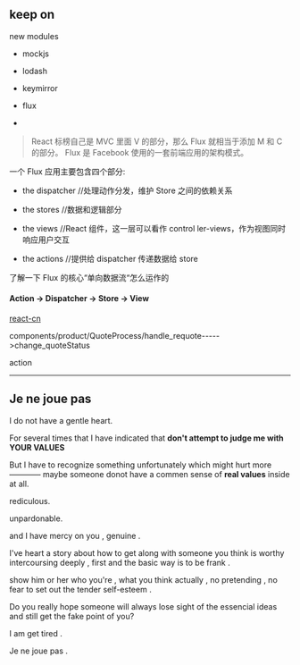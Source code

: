 ## keep on

new modules

- mockjs

- lodash

- keymirror

- flux
- 
>React 标榜自己是 MVC 里面 V 的部分，那么 Flux 就相当于添加 M 和 C 的部分。
Flux 是 Facebook 使用的一套前端应用的架构模式。
		
一个 Flux 应用主要包含四个部分:

- the dispatcher //处理动作分发，维护 Store 之间的依赖关系

- the stores //数据和逻辑部分

- the views //React 组件，这一层可以看作 control	ler-views，作为视图同时响应用户交互

- the actions //提供给 dispatcher 传递数据给 store


了解一下 Flux 的核心“单向数据流“怎么运作的

#### Action -> Dispatcher -> Store -> View

[react-cn](http://hulufei.gitbooks.io/react-tutorial/content/flux.html "react中文教程")


components/product/QuoteProcess/handle_requote----->change_quoteStatus

action

----


## Je ne joue pas

I do not have a gentle heart.

For several times that I have indicated that **don't attempt to judge me with YOUR VALUES**

But I have to recognize something unfortunately which might hurt more ———— maybe someone donot have a commen sense of **real values** inside at all.

rediculous.

unpardonable.

and I have mercy on you , genuine .

I've heart a story about how to get along with someone you
think is worthy intercoursing  deeply , first and the basic way is to be frank . 

show him or her who you're , what you think actually , no pretending , no fear to set out the tender self-esteem .

Do you really hope someone will always lose sight of the essencial ideas and still get the fake point of you?

I am get tired .

Je ne joue pas .





